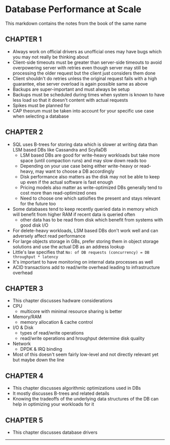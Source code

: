 # Database Performance at Scale

This markdown contains the notes from the book of the same name

## CHAPTER 1

- Always work on official drivers as unofficial ones may have bugs which you may not really be thinking about
- Client-side timeouts must be greater than server-side timeouts to avoid overpowering server with retries even though server may still be processing the older request but the client just considers them done
- Client shouldn't do retries unless the original request fails with a high guarantee, else server overload is again possible same as above
- Backups are super-important and must always be setup
- Backups must be scheduled during times when system is known to have less load so that it doesn't content with actual requests
- Spikes must be planned for
- CAP theorum must be taken into account for your specific use case when selecting a database

## CHAPTER 2

- SQL uses B-trees for storing data which is slower at writing data than LSM based DBs like Cassandra and ScyllaDB
  - LSM based DBs are good for write-heavy workloads but take more space (until compaction runs) and may slow down reads too
  - Depending on your use case being either write-heavy or read-heavy, may want to choose a DB accordingly
  - Disk performance also matters as the disk may not be able to keep up even if the actual software is fast enough
  - Pricing models also matter as write-optimized DBs generally tend to cost more than read-optimized ones
  - Need to choose one which satisifies the present and stays relevant for the future too
- Some databases tend to keep recently queried data in memory which will benefit from higher RAM if recent data is queried often
  - other data has to be read from disk which benefit from systems with good disk I/O
- For delete-heavy workloads, LSM based DBs don't work well and can adversely affect read performance
- For large objects storage in GBs, prefer storing them in object storage solutions and use the actual DB as an address lookup
- Little's law specifies that `No: of DB requests (concurrency) = DB throughput * latency`
- It's important to have monitoring on internal data processes as well
- ACID transactions add to read/write overhead leading to infrastructure overhead

## CHAPTER 3

- This chapter discusses hadware considerations
- CPU
  - multicore with minimal resource sharing is better
- Memory/RAM
  - memory allocation & cache control
- I/O & Disk
  - types of read/write operations
  - read/write operations and hroughput determine disk quality
- Network
  - DPDK & IRQ binding
- Most of this doesn't seem fairly low-level and not directly relevant yet but maybe down the line

## CHAPTER 4

- This chapter discusses algorithmic optimizations used in DBs
- It mostly discusses B-trees and related details
- Knowing the tradeoffs of the underlying data structures of the DB can help in optimizing your workloads for it

## CHAPTER 5

- This chapter discusses database drivers

---
